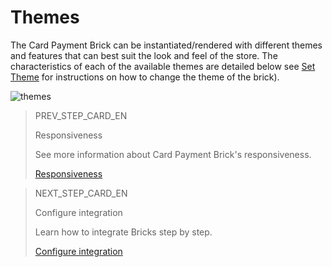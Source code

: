 # Themes

The Card Payment Brick can be instantiated/rendered with different themes and features that can best suit the look and feel of the store. The characteristics of each of the available themes are detailed below see [Set Theme](/developers/en/docs/checkout-bricks/additional-customization-beta/set-theme) for instructions on how to change the theme of the brick).

![themes](checkout-bricks/themes-paymentcard__EN.png) 

> PREV_STEP_CARD_EN
>
> Responsiveness
>
> See more information about Card Payment Brick's responsiveness.
>
> [Responsiveness](/developers/en/docs/checkout-bricks-beta/characteristics/responsiviness)

> NEXT_STEP_CARD_EN
>
> Configure integration
>
> Learn how to integrate Bricks step by step.
>
> [Configure integration](/developers/en/docs/checkout-bricks-beta/integration/configure-integration)